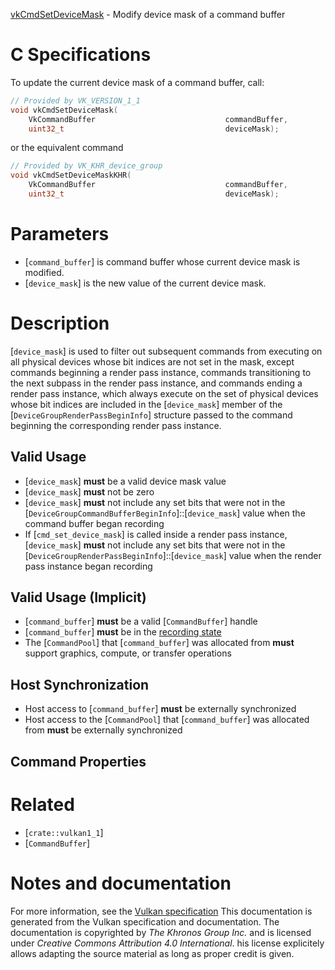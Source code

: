 [vkCmdSetDeviceMask](https://www.khronos.org/registry/vulkan/specs/1.3-extensions/man/html/vkCmdSetDeviceMask.html) - Modify device mask of a command buffer

# C Specifications
To update the current device mask of a command buffer, call:
```c
// Provided by VK_VERSION_1_1
void vkCmdSetDeviceMask(
    VkCommandBuffer                             commandBuffer,
    uint32_t                                    deviceMask);
```
or the equivalent command
```c
// Provided by VK_KHR_device_group
void vkCmdSetDeviceMaskKHR(
    VkCommandBuffer                             commandBuffer,
    uint32_t                                    deviceMask);
```

# Parameters
- [`command_buffer`] is command buffer whose current device mask is modified.
- [`device_mask`] is the new value of the current device mask.

# Description
[`device_mask`] is used to filter out subsequent commands from executing on
all physical devices whose bit indices are not set in the mask, except
commands beginning a render pass instance, commands transitioning to the
next subpass in the render pass instance, and commands ending a render pass
instance, which always execute on the set of physical devices whose bit
indices are included in the [`device_mask`] member of the
[`DeviceGroupRenderPassBeginInfo`] structure passed to the command
beginning the corresponding render pass instance.
## Valid Usage
-  [`device_mask`] **must**  be a valid device mask value
-  [`device_mask`] **must**  not be zero
-  [`device_mask`] **must**  not include any set bits that were not in the [`DeviceGroupCommandBufferBeginInfo`]::[`device_mask`] value when the command buffer began recording
-    If [`cmd_set_device_mask`] is called inside a render pass instance, [`device_mask`] **must**  not include any set bits that were not in the [`DeviceGroupRenderPassBeginInfo`]::[`device_mask`] value when the render pass instance began recording

## Valid Usage (Implicit)
-  [`command_buffer`] **must**  be a valid [`CommandBuffer`] handle
-  [`command_buffer`] **must**  be in the [recording state]()
-    The [`CommandPool`] that [`command_buffer`] was allocated from  **must**  support graphics, compute, or transfer operations

## Host Synchronization
- Host access to [`command_buffer`] **must**  be externally synchronized
- Host access to the [`CommandPool`] that [`command_buffer`] was allocated from  **must**  be externally synchronized

## Command Properties

# Related
- [`crate::vulkan1_1`]
- [`CommandBuffer`]

# Notes and documentation
For more information, see the [Vulkan specification](https://www.khronos.org/registry/vulkan/specs/1.3-extensions/html/vkspec.html)
This documentation is generated from the Vulkan specification and documentation.
The documentation is copyrighted by *The Khronos Group Inc.* and is licensed under *Creative Commons Attribution 4.0 International*.
his license explicitely allows adapting the source material as long as proper credit is given.
        